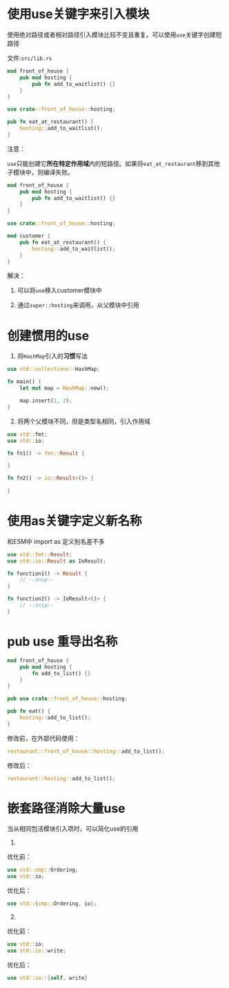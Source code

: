 # 使用use关键字来引入模块

使用绝对路径或者相对路径引入模块比较不变且重复。可以使用`use`关键字创建短路径

文件:`src/lib.rs`

```rs
mod front_of_house {
    pub mod hosting {
        pub fn add_to_waitlist() {}
    }
}

use crate::front_of_house::hosting;

pub fn eat_at_restaurant() {
    hosting::add_to_waitlist();
}
```

注意：

`use`只能创建它**所在特定作用域**内的短路径。如果将`eat_at_restaurant`移到其他子模块中，则编译失败。

```rs
mod front_of_house {
    pub mod hosting {
        pub fn add_to_waitlist() {}
    }
}

use crate::front_of_house::hosting;

mod customer {
    pub fn eat_at_restaurant() {
        hosting::add_to_waitlist();
    }
}
```

解决：

1. 可以将`use`移入customer模块中

2. 通过`super::hosting`来调用，从父模块中引用


# 创建惯用的use

1. 将`HashMap`引入的**习惯**写法

```rs
use std::collections::HashMap;

fn main() {
    let mut map = HashMap::new();

    map.insert(1, 2);
}
```

2. 将两个父模块不同，但是类型名相同，引入作用域

```rs
use std::fmt;
use std::io;

fn fn1() -> fmt::Result {

}

fn fn2() -> io::Result<()> {
    
}
```

# 使用as关键字定义新名称

和ESM中 import as 定义别名差不多

```rs
use std::fmt::Result;
use std::io::Result as IoResult;

fn function1() -> Result {
    // --snip--
}

fn function2() -> IoResult<()> {
    // --snip--
}
```

# pub use 重导出名称

```rs
mod front_of_house {
    pub mod hosting {
        fn add_to_list() {}
    }
}

pub use crate::front_of_house::hosting;

pub fn eat() {
    hosting::add_to_list();
}
```

修改前，在外部代码使用：

```rs
restaurant::front_of_house::hosting::add_to_list();
```

修改后：

```rs
restaurant::hosting::add_to_list();
```

# 嵌套路径消除大量use

当从相同包活模块引入项时，可以简化use的引用

1. 

优化前：

```rs
use std::cmp::Ordering;
use std::io;
```

优化后：

```rs
use std::{cmp::Ordering, io};
```

2. 

优化前：

```rs
use std::io;
use std::io::write;
```

优化后：

```rs
use std::io::{self, write}
```

